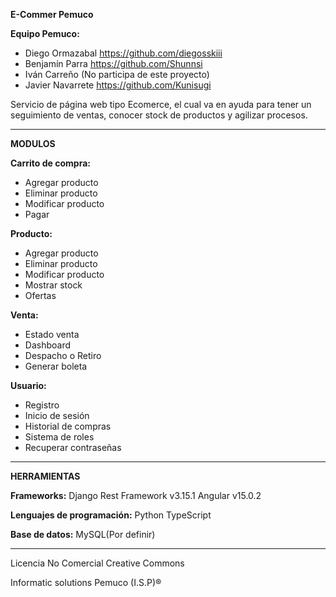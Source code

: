 **E-Commer Pemuco**

**Equipo Pemuco:**
* Diego Ormazabal https://github.com/diegosskiii
* Benjamín Parra https://github.com/Shunnsi
* Iván Carreño (No participa de este proyecto)
* Javier Navarrete https://github.com/Kunisugi

Servicio de página web tipo Ecomerce, el cual va en ayuda para tener un seguimiento de ventas, conocer stock de productos y agilizar procesos.

----------------------------------------------------------------------------------------------------------------------------------------------

**MODULOS**

**Carrito de compra:**
* Agregar producto
* Eliminar producto
* Modificar producto
* Pagar

**Producto:**
* Agregar producto
* Eliminar producto
* Modificar producto
* Mostrar stock
* Ofertas 

**Venta:**
* Estado venta 
* Dashboard  
* Despacho o Retiro
* Generar boleta
	
	
**Usuario:**
* Registro
* Inicio de sesión
* Historial de compras
* Sistema de roles 
* Recuperar contraseñas

----------------------------------------------------------------------------------------------------------------------------------------------

**HERRAMIENTAS**

**Frameworks:**
	    Django Rest Framework v3.15.1
	    Angular v15.0.2

**Lenguajes de programación:**
	    Python
 	    TypeScript

**Base de datos:**
        MySQL(Por definir)

-----------------------------------------------------------------------------------------------------------------------------------------------

Licencia No Comercial Creative Commons

Informatic solutions Pemuco (I.S.P)®

 
